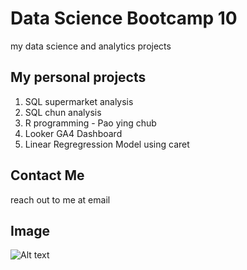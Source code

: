 # Data Science Bootcamp 10
my data science and analytics projects

## My personal projects

1. SQL supermarket analysis
2. SQL chun analysis
3. R programming - Pao ying chub
4. Looker GA4 Dashboard
5. Linear Regregression Model using caret

## Contact Me
reach out to me at email

## Image
![Alt text](https://github.com/user-attachments/assets/1d2f32e4-5093-4abc-a0b0-9f06c594211a)

